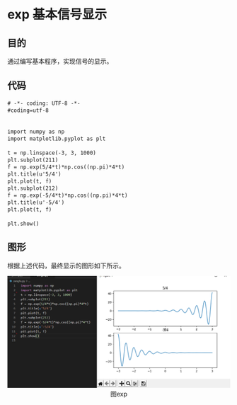 # exp 基本信号显示

## 目的
通过编写基本程序，实现信号的显示。
## 代码
```
# -*- coding: UTF-8 -*-
#coding=utf-8

  
import numpy as np
import matplotlib.pyplot as plt

t = np.linspace(-3, 3, 1000)
plt.subplot(211)
f = np.exp(5/4*t)*np.cos((np.pi)*4*t)
plt.title(u'5/4')
plt.plot(t, f)
plt.subplot(212)
f = np.exp(-5/4*t)*np.cos((np.pi)*4*t)
plt.title(u'-5/4')
plt.plot(t, f)

plt.show()
```

## 图形
根据上述代码，最终显示的图形如下所示。
<center>
  <img src="https://github.com/lkmnlkmn/lkmnlkmn.github.io/blob/main/%E5%9F%BA%E6%9C%AC%E8%BF%9E%E7%BB%AD%E4%BF%A1%E5%8F%B7/%E5%A2%9E%E5%B9%85%E5%92%8C%E8%A1%B0%E9%80%80/%E5%9B%BE%E7%89%875.png" > 
  图exp 
</center>
